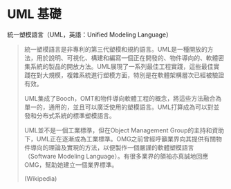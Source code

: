 # UML 基礎

統一塑模語言（UML，英語：Unified Modeling Language）

> 統一塑模語言是非專利的第三代塑模和規約語言。UML是一種開放的方法，用於說明、可視化、構建和編寫一個正在開發的、物件導向的、軟體密集系統的製品的開放方法。UML展現了一系列最佳工程實踐，這些最佳實踐在對大規模，複雜系統進行塑模方面，特別是在軟體架構層次已經被驗證有效。
>
> UML集成了Booch，OMT和物件導向軟體工程的概念，將這些方法融合為單一的，通用的，並且可以廣泛使用的塑模語言。UML打算成為可以對並發和分布式系統的標準塑模語言。
>
> UML並不是一個工業標準，但在Object Management Group的主持和資助下，UML正在逐漸成為工業標準。OMG之前曾經呼籲業界向其提供有關物件導向的理論及實現的方法，以便製作一個嚴謹的軟體塑模語言（Software Modeling Language）。有很多業界的領袖亦真誠地回應OMG，幫助她建立一個業界標準。
> 
> (Wikipedia)